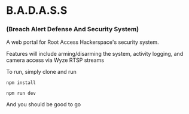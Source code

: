 # B.A.D.A.S.S
### (Breach Alert Defense And Security System)

A web portal for Root Access Hackerspace's security system.

Features will include arming/disarming the system, activity logging, and camera access via Wyze RTSP streams

To run, simply clone and run

```
npm install

npm run dev
```

And you should be good to go